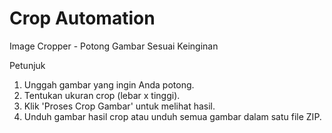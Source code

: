 # Crop Automation
Image Cropper - Potong Gambar Sesuai Keinginan

Petunjuk
1. Unggah gambar yang ingin Anda potong.
2. Tentukan ukuran crop (lebar x tinggi).
3. Klik 'Proses Crop Gambar' untuk melihat hasil.
4. Unduh gambar hasil crop atau unduh semua gambar dalam satu file ZIP.
